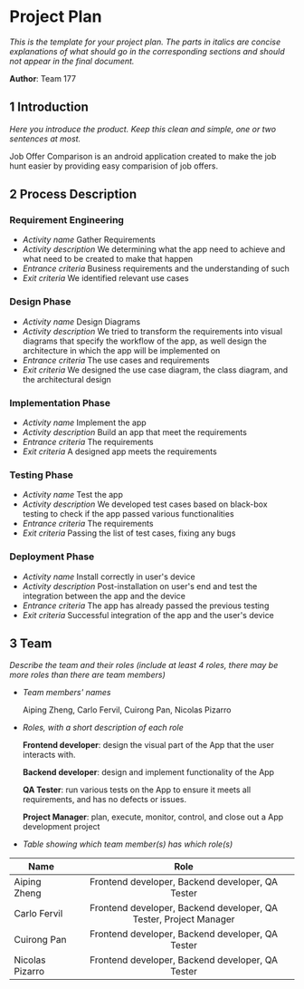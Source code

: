 # Project Plan

*This is the template for your project plan. The parts in italics are concise explanations of what should go in the corresponding sections and should not appear in the final document.*

**Author**: Team 177

## 1 Introduction

*Here you introduce the product. Keep this  clean and simple, one or two sentences at most.*

Job Offer Comparison is an android application created to make the job hunt easier by providing easy comparision of job offers.

## 2 Process Description

### Requirement Engineering

- *Activity name* Gather Requirements
- *Activity description* We determining what the app need to achieve and what need to be created to make that happen
- *Entrance criteria* Business requirements and the understanding of such 
- *Exit criteria* We identified relevant use cases

### Design Phase

- *Activity name* Design Diagrams
- *Activity description* We tried to transform the requirements into visual diagrams that specify the workflow of the app, as well design the architecture in which the app will be implemented on
- *Entrance criteria* The use cases and requirements
- *Exit criteria* We designed the use case diagram, the class diagram, and the architectural design

### Implementation Phase

- *Activity name* Implement the app
- *Activity description* Build an app that meet the requirements
- *Entrance criteria* The requirements
- *Exit criteria* A designed app meets the requirements

### Testing Phase

- *Activity name* Test the app
- *Activity description* We developed test cases based on black-box testing to check if the app passed various functionalities 
- *Entrance criteria* The requirements
- *Exit criteria* Passing the list of test cases, fixing any bugs

### Deployment Phase

- *Activity name* Install correctly in user's device
- *Activity description* Post-installation on user's end and test the integration between the app and the device
- *Entrance criteria* The app has already passed the previous testing 
- *Exit criteria* Successful integration of the app and the user's device

## 3 Team

*Describe the team and their roles (include at least 4 roles, there may be more roles than there are team members)*

- *Team members' names*

  Aiping Zheng, Carlo Fervil, Cuirong Pan, Nicolas Pizarro


- *Roles, with a short description of each role*

  **Frontend developer**: design the visual part of the App that the user interacts with.
  
  **Backend developer**:  design and implement functionality of the App
  
  **QA Tester**: run various tests on the App to ensure it meets all requirements, and has no defects or issues.
  
  **Project Manager**:  plan, execute, monitor, control, and close out a App development project

- *Table showing which team member(s) has which role(s)*


| 	Name 	  | Role |
| --------------- |:----:|
| Aiping Zheng 	  | Frontend developer, Backend developer, QA Tester | 
| Carlo Fervil	  | Frontend developer, Backend developer, QA Tester, Project Manager |  
| Cuirong Pan	  | Frontend developer, Backend developer, QA Tester |   
| Nicolas Pizarro | Frontend developer, Backend developer, QA Tester | 

